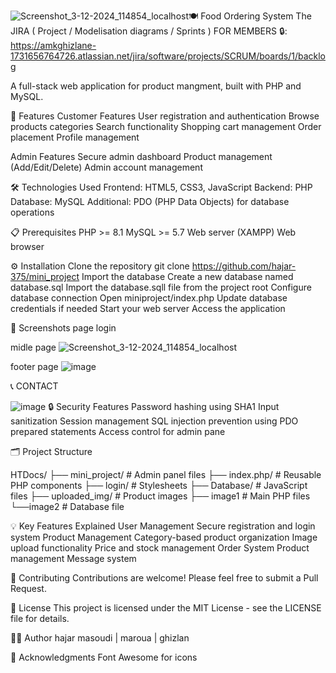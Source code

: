 ![Screenshot_3-12-2024_114854_localhost](https://github.com/user-attachments/assets/7f2d132c-8575-40f0-bd59-1e0dec11c135)🍽️ Food Ordering System
The JIRA ( Project / Modelisation diagrams / Sprints ) FOR MEMBERS 🔒: https://amkghizlane-1731656764726.atlassian.net/jira/software/projects/SCRUM/boards/1/backlog

A full-stack web application for product mangment, built with PHP and MySQL.



🌟 Features
Customer Features
User registration and authentication
Browse products categories
Search functionality
Shopping cart management
Order placement 
Profile management


Admin Features
Secure admin dashboard
Product management (Add/Edit/Delete)
Admin account management



🛠️ Technologies Used
Frontend: HTML5, CSS3, JavaScript
Backend: PHP
Database: MySQL
Additional: PDO (PHP Data Objects) for database operations


📋 Prerequisites
PHP >= 8.1
MySQL >= 5.7
Web server (XAMPP)
Web browser


⚙️ Installation
Clone the repository
git clone https://github.com/hajar-375/mini_project
Import the database
Create a new database named database.sql
Import the database.sqll file from the project root
Configure database connection
Open miniproject/index.php
Update database credentials if needed
Start your web server
Access the application


📱 Screenshots
page login

midle page
![Screenshot_3-12-2024_114854_localhost](https://github.com/user-attachments/assets/53a8adc2-109e-4964-b430-ac3f43925518)

footer page
![image](https://github.com/user-attachments/assets/d00591c0-b9d2-4793-8156-53cb12e84cdc)

📞 CONTACT 

![image](https://github.com/user-attachments/assets/d00591c0-b9d2-4793-8156-53cb12e84cdc)
🔒 Security Features
Password hashing using SHA1
Input sanitization
Session management
SQL injection prevention using PDO prepared statements
Access control for admin pane  

🗂️ Project Structure

HTDocs/
├── mini_project/                  # Admin panel files
├── index.php/            # Reusable PHP components
├── login/                  # Stylesheets
├── Database/                   # JavaScript files
├── uploaded_img/         # Product images
├── image1                 # Main PHP files
└──image2         # Database file


💡 Key Features Explained
User Management
Secure registration and login system
Product Management
Category-based product organization
Image upload functionality
Price and stock management
Order System
Product management
Message system

🤝 Contributing
Contributions are welcome! Please feel free to submit a Pull Request.

📄 License
This project is licensed under the MIT License - see the LICENSE file for details.

👨‍💻 Author
hajar masoudi | maroua | ghizlan

🙏 Acknowledgments
Font Awesome for icons
